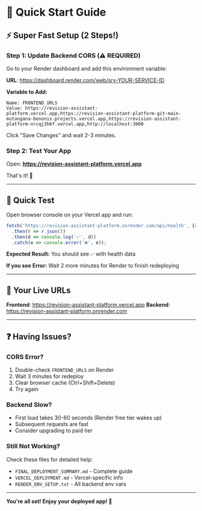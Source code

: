 # 🚀 Quick Start Guide

## ⚡ Super Fast Setup (2 Steps!)

### Step 1: Update Backend CORS (⚠️ REQUIRED)

Go to your Render dashboard and add this environment variable:

**URL**: https://dashboard.render.com/web/srv-YOUR-SERVICE-ID

**Variable to Add:**
```
Name: FRONTEND_URLS
Value: https://revision-assistant-platform.vercel.app,https://revision-assistant-platform-git-main-mutangana-benonis-projects.vercel.app,https://revision-assistant-platform-nrcqj3h6f.vercel.app,http://localhost:3000
```

Click "Save Changes" and wait 2-3 minutes.

### Step 2: Test Your App

Open: **https://revision-assistant-platform.vercel.app**

That's it! 🎉

---

## 🧪 Quick Test

Open browser console on your Vercel app and run:

```javascript
fetch('https://revision-assistant-platform.onrender.com/api/health', {credentials: 'include'})
  .then(r => r.json())
  .then(d => console.log('✅', d))
  .catch(e => console.error('❌', e));
```

**Expected Result:** You should see `✅` with health data

**If you see Error:** Wait 2 more minutes for Render to finish redeploying

---

## 📱 Your Live URLs

**Frontend**: https://revision-assistant-platform.vercel.app
**Backend**: https://revision-assistant-platform.onrender.com

---

## ❓ Having Issues?

### CORS Error?
1. Double-check `FRONTEND_URLS` on Render
2. Wait 3 minutes for redeploy
3. Clear browser cache (Ctrl+Shift+Delete)
4. Try again

### Backend Slow?
- First load takes 30-60 seconds (Render free tier wakes up)
- Subsequent requests are fast
- Consider upgrading to paid tier

### Still Not Working?
Check these files for detailed help:
- `FINAL_DEPLOYMENT_SUMMARY.md` - Complete guide
- `VERCEL_DEPLOYMENT.md` - Vercel-specific info
- `RENDER_ENV_SETUP.txt` - All backend env vars

---

**You're all set! Enjoy your deployed app! 🚀**
